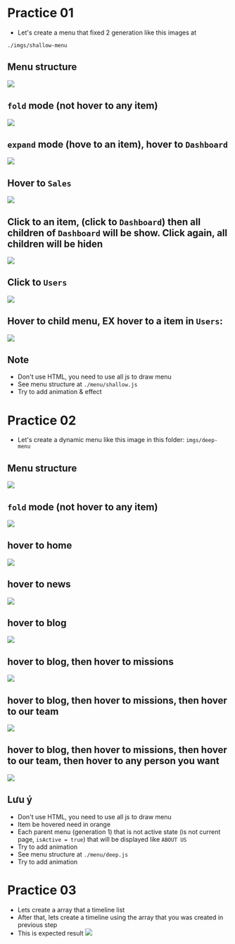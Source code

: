 # Practice 01
- Let's create a menu that fixed 2 generation like this images at
```
./imgs/shallow-menu
```

## Menu structure
![](./imgs/shallow-menu/structure.png "")

## `fold` mode (not hover to any item)
![](./imgs/shallow-menu/menu-fold.png "")

## `expand` mode (hove to an item), hover to `Dashboard`
![](./imgs/shallow-menu/menu-hover-dashboard.png "")

## Hover to `Sales`
![](./imgs/shallow-menu/menu-hover-sales.png "")

## Click to an item, (click to `Dashboard`) then all children of `Dashboard` will be show. Click again, all children will be hiden
![](./imgs/shallow-menu/menu-dashboard-click.png "")

## Click to `Users`
![](./imgs/shallow-menu/menu-users-click.png "")

## Hover to child menu, EX hover to a item in `Users`:
![](./imgs/shallow-menu/menu-user-click-hover-item.png "")

## Note
- Don't use HTML, you need to use all js to draw menu
- See menu structure at `./menu/shallow.js`
- Try to add animation & effect

# Practice 02
- Let's create a dynamic menu like this image in this folder: `imgs/deep-menu`

## Menu structure
![](./imgs/deep-menu/structure.png "")

## `fold` mode (not hover to any item)
![](./imgs/deep-menu/nothing.png "")

## hover to home
![](./imgs/deep-menu/hover-home.png "")

## hover to news
![](./imgs/deep-menu/hover-news.png "")

## hover to blog
![](./imgs/deep-menu/hover-blog.png "")

## hover to blog, then hover to missions
![](./imgs/deep-menu/hover-blog-mission.png "")

## hover to blog, then hover to missions, then hover to our team
![](./imgs/deep-menu/hover-blog-our-team.png "")

## hover to blog, then hover to missions, then hover to our team, then hover to any person you want
![](./imgs/deep-menu/hover-blog-our-team-gleb.png "")

## Lưu ý
- Don't use HTML, you need to use all js to draw menu
- Item be hovered need in orange
- Each parent menu (generation 1) that is not active state (is not current page, `isActive = true`) that will be displayed like `ABOUT US`
- Try to add animation
- See menu structure at `./menu/deep.js`
- Try to add animation

# Practice 03
- Lets create a array that a timeline list
- After that, lets create a timeline using the array that you was created in previous step
- This is expected result
![](./imgs/timeline/vertical-timeline.png "")